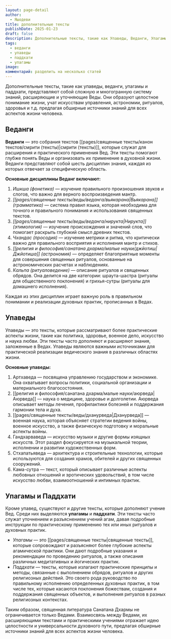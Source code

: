 ```yaml
---
layout: page-detail
author:
  - Яшодеви
title: дополнительные тексты
publishDate: 2025-01-23
draft: false
description: Дополнительные тексты, такие как Упаведы, Веданги, Упагамы и Паддхати, представляют собой сложную и многогранную систему знаний, расширяющие и уточняющие Веды. Они образуют целостное понимание жизни, учат искусствам управления, астрономии, ритуалов, здоровья и т.д. предлагая обширные источники знаний для всех аспектов жизни человека.
tags:
  - веданги
  - упаведы
  - паддхати
  - упагамы
image: 
комментарий: разделить на несколько статей
---
```

Дополнительные тексты, такие как упаведы, веданги, упагамы и паддхати, представляют собой сложную и многогранную систему знаний, расширяющие и уточняющие Веды. Они образуют целостное понимание жизни, учат искусствам управления, астрономии, ритуалов, здоровья и т.д. предлагая обширные источники знаний для всех аспектов жизни человека.
## Веданги
**Веданги** — это собрания текстов [[pages/священные тексты/канон текстов/смрити (тексты)|смрити (тексты)]], которые служат для расширения и практического применения Вед. Эти тексты помогают глубже понять Веды и организовать их применение в духовной жизни. Веданги представляют собой шесть дисциплин знания, каждая из которых отвечает за специфическую область.

**Основные дисциплины Веданг включают:**

1. *Ишкша (фонетика)* — изучение правильного произношения звуков и слогов, что важно для верного воспроизведения мантр.
2. *[[pages/священные тексты/веды/веданга/вьякарана|Вьякарана]] (грамматика)* — система правил языка, которая необходима для точного и правильного понимания и использования священных текстов.
3. *[[pages/священные тексты/веды/веданга/нирукта|Нирукта]] (этимология)* — изучение происхождения и значений слов, что помогает раскрыть глубокий смысл древних текстов.
4. *Чхандас (просодия)* — изучение метрики и ритма, что критически важно для правильного восприятия и исполнения мантр и стихов.
5. *[[религия и философия/санатана дхарма/малые науки/джйотиш|Джйотиша]] (астрономия)* — определяет благоприятные моменты для совершения священных ритуалов, основанные на астрономических расчетах и наблюдениях.
6. *Кальпа (ритуаловедение)* — описание ритуалов и священных обрядов. Она делится на две категории: шраута-шастра (ритуалы для общественного поклонения) и грихья-сутры (ритуалы для домашнего исполнения).

Каждая из этих дисциплин играет важную роль в правильном понимании и реализации духовных практик, прописанных в Ведах.

## Упаведы
Упаведы — это тексты, которые рассматривают более практические аспекты жизни, такие как политика, здоровье, военное дело, искусство и наука любви. Эти тексты часто дополняют и расширяют знания, заложенные в Ведах. Упаведы являются важными источниками для практической реализации ведического знания в различных областях жизни.

**Основные упаведы:**

1. Артхаведа — посвящена управлению государством и экономике. Она охватывает вопросы политики, социальной организации и материального благосостояния.
2. [[религия и философия/санатана дхарма/малые науки/аюрведа|Аюрведа]] — наука о медицине, здоровье и долголетии. Аюрведа описывает методы лечения, профилактики болезней и поддержания гармонии тела и духа.
3. [[pages/священные тексты/веды/дханурведа|Дханурведа]] — военная наука, которая объясняет стратегии ведения войны, военное искусство, а также физическую подготовку и моральные аспекты войны.
4. Гандхарваведа — искусство музыки и другие формы изящных искусств. Этот раздел фокусируется на музыкальной теории, исполнении и развитии художественных форм.
5. Стхапатьяведа — архитектура и строительные технологии, которые используются для создания храмов, обителей и других священных сооружений.
6. Кама-сутра — текст, который описывает различные аспекты любовных отношений и эротических удовольствий, в том числе искусство любви, взаимоотношений и интимных практик.

## Упагамы и Паддхати
Кроме упавед, существуют и другие тексты, которые дополняют учение Вед. Среди них выделяются **упагамы** и **паддхати**. Эти тексты часто служат уточнением и разъяснением учений агам, давая подробные инструкции по практическому применению тех или иных ритуалов и духовных практик.

- *Упагамы* — это [[pages/священные тексты|священные тексты]], которые сопровождают и разъясняют более глубокие аспекты агамической практики. Они дают подробные указания и рекомендации по проведению ритуалов, а также описания различных медитативных и йогических практик.
- *Паддхати* — тексты, которые излагают практические принципы и методы, связанные с выполнением обрядов, ритуалов и других религиозных действий. Это своего рода руководство по правильному исполнению определенных духовных практик, в том числе тех, которые касаются поклонения божествам, создания и поддержания священных объектов, и выполнения ритуалов в разных религиозных контекстах.

Таким образом, священная литература Санатана Дхармы не ограничивается только Ведами. Взаимосвязь между Ведами, их расширяющими текстами и практическими учениями отражает идею целостности и универсальности духовного пути, предлагая обширные источники знаний для всех аспектов жизни человека.

